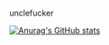unclefucker

[![Anurag's GitHub stats](https://github-readme-stats.vercel.app/api?username=HiroMizuki&show_icons=true&title_color=15cf53&text_color=15cf53&icon_color=0f943b&border_color=42ff81&bg_color=000f05)](https://github.com/anuraghazra/github-readme-stats)
